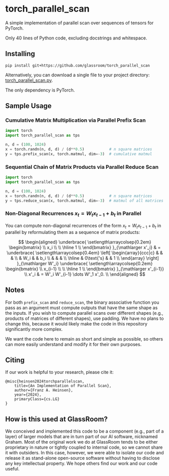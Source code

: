 # torch_parallel_scan

A simple implementation of parallel scan over sequences of tensors for PyTorch.

Only 40 lines of Python code, excluding docstrings and whitespace.


## Installing

```
pip install git+https://github.com/glassroom/torch_parallel_scan
```

Alternatively, you can download a single file to your project directory: [torch_parallel_scan.py](torch_parallel_scan/torch_parallel_scan.py).

The only dependency is PyTorch.


## Sample Usage


### Cumulative Matrix Multiplication via Parallel Prefix Scan

```python
import torch
import torch_parallel_scan as tps

n, d = (100, 1024)
x = torch.randn(n, d, d) / (d**0.5)           # n square matrices
y = tps.prefix_scan(x, torch.matmul, dim=-3)  # cumulative matmul
```

### Sequential Chain of Matrix Products via Parallel Reduce Scan

```python
import torch
import torch_parallel_scan as tps

n, d = (100, 1024)
x = torch.randn(n, d, d) / (d**0.5)           # n square matrices
y = tps.reduce_scan(x, torch.matmul, dim=-3)  # matmul of all matrices
```

### Non-Diagonal Recurrences $x_t = W_t x_{t-1} + b_t$ in Parallel

You can compute non-diagonal recurrences of the form $x_t = W_t x_{t-1} + b_t$ in parallel by reformulating them as a sequence of matrix products:

$$
\begin{aligned}
	\underbrace{
		\setlength\arraycolsep{0.2em} \begin{bmatrix}
			\\
			x_i \\
			\\
			\hline
			1 \\
		\end{bmatrix}
	}_{\mathlarger x'_i}
	& =
	\underbrace{
		\setlength\arraycolsep{0.4em} \left[ \begin{array}{ccc|c}
			&            & &     \\
			& W_i        & & b_i \\
			&            & &     \\
			\hline
			& 0\text{'s} & & 1   \\
		\end{array} \right]
	}_{\mathlarger W'_i}
	\underbrace{
		\setlength\arraycolsep{0.2em} \begin{bmatrix}
			\\
			x_{i-1} \\
			\\
			\hline
			1 \\
		\end{bmatrix}
	}_{\mathlarger x'_{i-1}}
	\\
	x'_i
	& = W'_i W'_{i-1} \dots W'_1 x'_0.
	\\
\end{aligned}
$$

## Notes

For both `prefix_scan` and `reduce_scan`, the binary associative function you pass as an argument must compute outputs that have the same shape as the inputs. If you wish to compute parallel scans over different shapes (e.g., products of matrices of different shapes), use padding. We have no plans to change this, because it would likely make the code in this repository significantly more complex.

We want the code here to remain as short and simple as possible, so others can more easily understand and modify it for their own purposes.


## Citing

If our work is helpful to your research, please cite it:

```
@misc{heinsen2024torchparallelscan,
    title={An Implementation of Parallel Scan},
    author={Franz A. Heinsen},
    year={2024},
    primaryClass={cs.LG}
}
```

## How is this used at GlassRoom?

We conceived and implemented this code to be a component (e.g., part of a layer) of larger models that are in turn part of our AI software, nicknamed Graham. Most of the original work we do at GlassRoom tends to be either proprietary in nature or tightly coupled to internal code, so we cannot share it with outsiders. In this case, however, we were able to isolate our code and release it as stand-alone open-source software without having to disclose any key intellectual property. We hope others find our work and our code useful.


